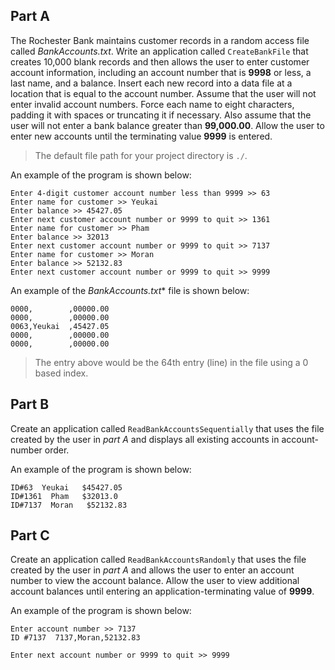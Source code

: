 ## Part A
The Rochester Bank maintains customer records in a random access file called *BankAccounts.txt*. Write an application called `CreateBankFile` that creates 10,000 blank records and then allows the user to enter customer account information, including an account number that is **9998** or less, a last name, and a balance. Insert each new record into a data file at a location that is equal to the account number. Assume that the user will not enter invalid account numbers. Force each name to eight characters, padding it with spaces or truncating it if necessary. Also assume that the user will not enter a bank balance greater than **99,000.00**. Allow the user to enter new accounts until the terminating value **9999** is entered. 

> The default file path for your project directory is `./`. 

An example of the program is shown below: 
```
Enter 4-digit customer account number less than 9999 >> 63
Enter name for customer >> Yeukai
Enter balance >> 45427.05
Enter next customer account number or 9999 to quit >> 1361
Enter name for customer >> Pham
Enter balance >> 32013
Enter next customer account number or 9999 to quit >> 7137
Enter name for customer >> Moran
Enter balance >> 52132.83
Enter next customer account number or 9999 to quit >> 9999
```

An example of the *BankAccounts.txt** file is shown below:
```
0000,        ,00000.00
0000,        ,00000.00
0063,Yeukai  ,45427.05
0000,        ,00000.00
0000,        ,00000.00
```

> The entry above would be the 64th entry (line) in the file using a 0 based index.

## Part B
Create an application called `ReadBankAccountsSequentially` that uses the file created by the user in *part A* and displays all existing accounts in account-number order.

An example of the program is shown below: 

```
ID#63  Yeukai   $45427.05
ID#1361  Pham   $32013.0
ID#7137  Moran   $52132.83
```

## Part C
Create an application called `ReadBankAccountsRandomly` that uses the file created by the user in *part A* and allows the user to enter an account number to view the account balance. Allow the user to view additional account balances until entering an application-terminating value of **9999**.

An example of the program is shown below:
```
Enter account number >> 7137
ID #7137  7137,Moran,52132.83

Enter next account number or 9999 to quit >> 9999
```

